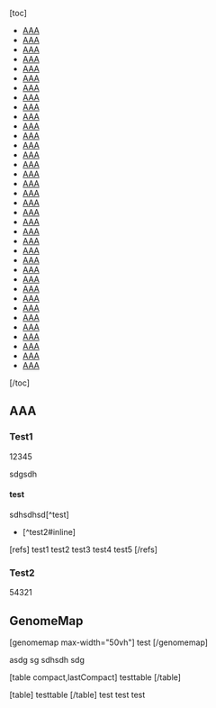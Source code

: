 [toc]

- [AAA](#AAA)
- [AAA](#AAA)
- [AAA](#AAA)
- [AAA](#AAA)
- [AAA](#AAA)
- [AAA](#AAA)
- [AAA](#AAA)
- [AAA](#AAA)
- [AAA](#AAA)
- [AAA](#AAA)
- [AAA](#AAA)
- [AAA](#AAA)
- [AAA](#AAA)
- [AAA](#AAA)
- [AAA](#AAA)
- [AAA](#AAA)
- [AAA](#AAA)
- [AAA](#AAA)
- [AAA](#AAA)
- [AAA](#AAA)
- [AAA](#AAA)
- [AAA](#AAA)
- [AAA](#AAA)
- [AAA](#AAA)
- [AAA](#AAA)
- [AAA](#AAA)
- [AAA](#AAA)
- [AAA](#AAA)
- [AAA](#AAA)
- [AAA](#AAA)
- [AAA](#AAA)
- [AAA](#AAA)
- [AAA](#AAA)
- [AAA](#AAA)
- [AAA](#AAA)
- [AAA](#AAA)

[/toc]

## AAA

### Test1

12345

sdgsdh

#### test

sdhsdhsd[^test]

- [^test2#inline]

[refs]
test1
test2
test3
test4
test5
[/refs]

### Test2

54321

## GenomeMap

[genomemap max-width="50vh"]
test
[/genomemap]

asdg
sg
sdhsdh
sdg

[table compact,lastCompact]
testtable
[/table]

[table]
testtable
[/table]
test
test
test
